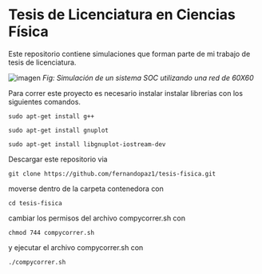 # Tesis de Licenciatura en Ciencias Física

Este repositorio contiene simulaciones que forman parte de mi trabajo de tesis de licenciatura.

![imagen](https://user-images.githubusercontent.com/26823588/131282034-7a24f05a-b8c4-494f-8c8d-97ecefd94f5d.png)
_Fig: Simulación de un sistema SOC utilizando una red de 60X60_

Para correr este proyecto es necesario instalar instalar librerias con los siguientes comandos.

`sudo apt-get install g++`

`sudo apt-get install gnuplot`

`sudo apt-get install libgnuplot-iostream-dev`

Descargar este repositorio via

`git clone https://github.com/fernandopaz1/tesis-fisica.git`

moverse dentro de la carpeta contenedora con

`cd tesis-fisica`

cambiar los permisos del archivo compycorrer.sh con

`chmod 744 compycorrer.sh`

y ejecutar el archivo compycorrer.sh con

`./compycorrer.sh`
